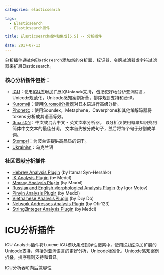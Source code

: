 ```yaml
---
categories: elasticsearch

tags: 
  - Elasticsearch
  - Elasticsearch插件

title: Elasticsearch插件和集成[5.5] -- 分析插件

date: 2017-07-13
---
```


分析插件通过向Elasticsearch添加新的分析器，标记器，令牌过滤器或字符过滤器来扩展Elasticsearch。

### 核心分析插件包括：

* [ICU](https://www.elastic.co/guide/en/elasticsearch/plugins/5.5/analysis-icu.html)：使用[ICU库](http://site.icu-project.org/)增加扩展的Unicode支持，包括更好地分析亚洲语言，Unicode规范化，Unicode感知案例折叠，排序规则支持和音译。
* [Kuromoji](https://www.elastic.co/guide/en/elasticsearch/plugins/5.5/analysis-kuromoji.html)：使用[Kuromoji分析器](http://www.atilika.org/)对日本语进行高级分析。
* [Phonetic](https://www.elastic.co/guide/en/elasticsearch/plugins/5.5/analysis-phonetic.html)：使用Soundex，Metaphone，Caverphone和其他编解码器将tokens 分析成其语音等效。
* [SmartCN](https://www.elastic.co/guide/en/elasticsearch/plugins/5.5/analysis-smartcn.html)：中文或混合中文 - 英文文本分析器。 该分析仪使用概率知识找到简体中文文本的最佳分词。 文本首先被分成句子，然后将每个句子分割成单词。
* [Stempel](https://www.elastic.co/guide/en/elasticsearch/plugins/5.5/analysis-stempel.html)：为波兰语提供高品质的词干。
* [Ukrainian](https://www.elastic.co/guide/en/elasticsearch/plugins/5.5/analysis-ukrainian.html)：乌克兰语

### 社区贡献分析插件

* [Hebrew Analysis Plugin](https://github.com/synhershko/elasticsearch-analysis-hebrew) (by Itamar Syn-Hershko)
* [IK Analysis Plugin](https://github.com/medcl/elasticsearch-analysis-ik) (by Medcl)
* [Mmseg Analysis Plugin](https://github.com/medcl/elasticsearch-analysis-mmseg) (by Medcl)
* [Russian and English Morphological Analysis Plugin](https://github.com/medcl/elasticsearch-analysis-pinyin) (by Igor Motov)
* [Pinyin Analysis Plugin](https://github.com/medcl/elasticsearch-analysis-pinyin) (by Medcl)
* [Vietnamese Analysis Plugin](https://github.com/duydo/elasticsearch-analysis-vietnamese) (by Duy Do)
* [Network Addresses Analysis Plugin](https://github.com/ofir123/elasticsearch-network-analysis) (by Ofir123)
* [String2Integer Analysis Plugin](https://github.com/medcl/elasticsearch-analysis-string2int) (by Medcl)

# ICU分析插件

ICU Analysis插件将Lucene ICU模块集成到弹性搜索中，使用[ICU库](http://site.icu-project.org/)添加扩展的Unicode支持，包括对亚洲语言的更好分析，Unicode标准化，Unicode感知案例折叠，排序规则支持和音译。

ICU分析器和向后兼容性

